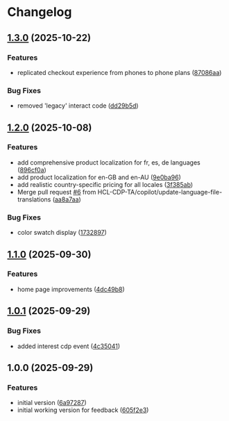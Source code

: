 # Changelog

## [1.3.0](https://github.com/HCL-CDP-TA/telco-industry/compare/v1.2.0...v1.3.0) (2025-10-22)


### Features

* replicated checkout experience from phones to phone plans ([87086aa](https://github.com/HCL-CDP-TA/telco-industry/commit/87086aadfc517c8d2e09ef99221e7f0100041680))


### Bug Fixes

* removed 'legacy' interact code ([dd29b5d](https://github.com/HCL-CDP-TA/telco-industry/commit/dd29b5df0266be30d2c652bc5715b491a440f186))

## [1.2.0](https://github.com/HCL-CDP-TA/telco-industry/compare/v1.1.0...v1.2.0) (2025-10-08)


### Features

* add comprehensive product localization for fr, es, de languages ([896cf0a](https://github.com/HCL-CDP-TA/telco-industry/commit/896cf0a3e9e5ef1ade8b276fe7af3ae08a465ecb))
* add product localization for en-GB and en-AU ([9e0ba96](https://github.com/HCL-CDP-TA/telco-industry/commit/9e0ba96c747cc82a35aea7540796a13e21d4a05c))
* add realistic country-specific pricing for all locales ([3f385ab](https://github.com/HCL-CDP-TA/telco-industry/commit/3f385abf25d5a2a680b623d067d24e703224a5cc))
* Merge pull request [#6](https://github.com/HCL-CDP-TA/telco-industry/issues/6) from HCL-CDP-TA/copilot/update-language-file-translations ([aa8a7aa](https://github.com/HCL-CDP-TA/telco-industry/commit/aa8a7aa24173d21286719729b7434c6063d4e6d7))


### Bug Fixes

* color swatch display ([1732897](https://github.com/HCL-CDP-TA/telco-industry/commit/1732897fbed3a7ff43f1e4c5369694d5de8795e2))

## [1.1.0](https://github.com/HCL-CDP-TA/telco-industry/compare/v1.0.1...v1.1.0) (2025-09-30)


### Features

* home page improvements ([4dc49b8](https://github.com/HCL-CDP-TA/telco-industry/commit/4dc49b84e1a36e65653741ececb455987eedb421))

## [1.0.1](https://github.com/HCL-CDP-TA/telco-industry/compare/v1.0.0...v1.0.1) (2025-09-29)


### Bug Fixes

* added interest cdp event ([4c35041](https://github.com/HCL-CDP-TA/telco-industry/commit/4c35041296c991e0f24134c60250a97d5b1fa83f))

## 1.0.0 (2025-09-29)


### Features

* initial version ([6a97287](https://github.com/HCL-CDP-TA/telco-industry/commit/6a9728727b6d6ddfdcff0fbd983300c9edf45a23))
* initial working version for feedback ([605f2e3](https://github.com/HCL-CDP-TA/telco-industry/commit/605f2e364a53d42d3a2d29262af1e8669268001b))

